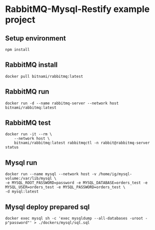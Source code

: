 RabbitMQ-Mysql-Restify example project
============================================

Setup environment
----------------------------------------
```
npm install
```

RabbitMQ install
-----------------------------------------
```
docker pull bitnami/rabbitmq:latest
```
RabbitMQ run
-----------------------------------------
```
docker run -d --name rabbitmq-server --network host bitnami/rabbitmq:latest
```

RabbitMQ test
-----------------------------------------
```
docker run -it --rm \
    --network host \
    bitnami/rabbitmq:latest rabbitmqctl -n rabbit@rabbitmq-server status
```

Mysql run
-------------------------------------------
```
docker run --name mysql --network host -v /home/ig/mysql-volume:/var/lib/mysql \
-e MYSQL_ROOT_PASSWORD=password -e MYSQL_DATABASE=orders_test -e MYSQL_USER=orders_test -e MYSQL_PASSWORD=orders_test \
-d mysql:latest
```

Mysql deploy prepared sql
--------------------------------------------
```
docker exec mysql sh -c 'exec mysqldump --all-databases -uroot -p"password"' > ./dockers/mysql/sql.sql
```